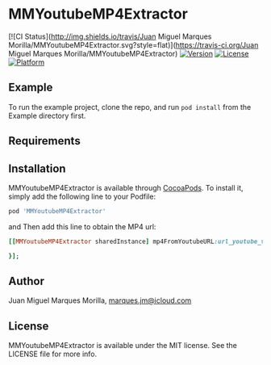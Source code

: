 # MMYoutubeMP4Extractor

[![CI Status](http://img.shields.io/travis/Juan Miguel Marques Morilla/MMYoutubeMP4Extractor.svg?style=flat)](https://travis-ci.org/Juan Miguel Marques Morilla/MMYoutubeMP4Extractor)
[![Version](https://img.shields.io/cocoapods/v/MMYoutubeMP4Extractor.svg?style=flat)](http://cocoapods.org/pods/MMYoutubeMP4Extractor)
[![License](https://img.shields.io/cocoapods/l/MMYoutubeMP4Extractor.svg?style=flat)](http://cocoapods.org/pods/MMYoutubeMP4Extractor)
[![Platform](https://img.shields.io/cocoapods/p/MMYoutubeMP4Extractor.svg?style=flat)](http://cocoapods.org/pods/MMYoutubeMP4Extractor)

## Example

To run the example project, clone the repo, and run `pod install` from the Example directory first.

## Requirements

## Installation

MMYoutubeMP4Extractor is available through [CocoaPods](http://cocoapods.org). To install
it, simply add the following line to your Podfile:

```ruby
pod 'MMYoutubeMP4Extractor'
```

and Then add this line to obtain the MP4 url:

```ruby
[[MMYoutubeMP4Extractor sharedInstance] mp4FromYoutubeURL:url_youtube_video completionBlock:^(NSURL *mp4Url, NSError *error) {

}];
```

## Author

Juan Miguel Marques Morilla, marques.jm@icloud.com

## License

MMYoutubeMP4Extractor is available under the MIT license. See the LICENSE file for more info.

